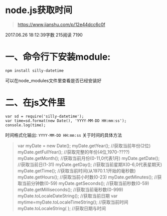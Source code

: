 # node.js获取时间

> https://www.jianshu.com/p/12e44dcc6c0f

2017.06.26 18:12:39字数 215阅读 7190

# 一、命令行下安装module:

```
npm install silly-datetime
```

可以在node_modules文件里查看是否已经安装好

# 二、在js文件里

```
var sd = require('silly-datetime');
var time=sd.format(new Date(), 'YYYY-MM-DD HH:mm:ss');
console.log(time);
```

时间格式化输出:
`YYYY-MM-DD HH:mm:ss`
关于时间的具体方法

> var myDate = new Date();
> myDate.getYear(); //获取当前年份(2位)
> myDate.getFullYear(); //获取完整的年份(4位,1970-????)
> myDate.getMonth(); //获取当前月份(0-11,0代表1月)
> myDate.getDate(); //获取当前日(1-31)
> myDate.getDay(); //获取当前星期X(0-6,0代表星期天)
> myDate.getTime(); //获取当前时间(从1970.1.1开始的毫秒数)
> myDate.getHours(); //获取当前小时数(0-23)
> myDate.getMinutes(); //获取当前分钟数(0-59)
> myDate.getSeconds(); //获取当前秒数(0-59)
> myDate.getMilliseconds(); //获取当前毫秒数(0-999)
> myDate.toLocaleDateString(); //获取当前日期
> var mytime=myDate.toLocaleTimeString(); //获取当前时间
> myDate.toLocaleString( ); //获取日期与时间